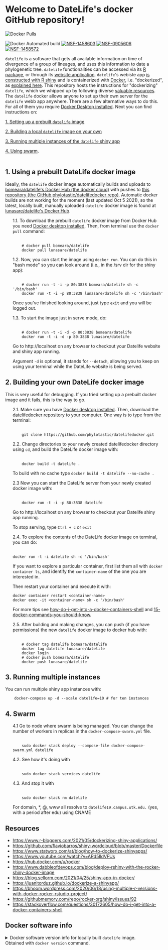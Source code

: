 # Welcome to DateLife's docker GitHub repository!

![Docker Pulls](https://img.shields.io/docker/pulls/lunasare/datelife?color=green)
<!--![Docker Cloud Build Status](https://img.shields.io/docker/cloud/build/bomeara/datelife)-->
![Docker Automated build](https://img.shields.io/docker/automated/lunasare/datelife?color=green)
[![NSF-1458603](https://img.shields.io/badge/NSF-1458603-blue.svg)](https://nsf.gov/awardsearch/showAward?AWD_ID=1458603)
[![NSF-0905606](https://img.shields.io/badge/NSF-0905606-blue.svg)](https://nsf.gov/awardsearch/showAward?AWD_ID=0905606)
[![NSF-1458572](https://img.shields.io/badge/NSF-1458572-blue.svg)](https://nsf.gov/awardsearch/showAward?AWD_ID=1458572)

`datelife` is a software that gets all available information on time of divergence of a group of lineages, and uses this information to date a phylogenetic tree.
`datelife` functionalities can be accessed via its [R package](https://github.com/phylotastic/datelife), or through its [website application]().
`datelife`'s webiste app [is constructed with R shiny](https://github.com/phylotastic/datelifeweb) and is containerized with [Docker](https://www.docker.com/?utm_source=google&utm_medium=cpc&utm_campaign=dockerhomepage&utm_content=namer&utm_term=dockerhomepage&utm_budget=growth&gclid=CjwKCAjw7--KBhAMEiwAxfpkWMXM6XbTANoSspqojqsXX7dBeTm13Yc7lwzn8kz7iAWAT_m0fEo9MRoCq9MQAvD_BwE), i.e. "dockerized", as [explained here](https://www.r-bloggers.com/2021/05/dockerizing-shiny-applications/). This repository hosts the instructions for  "dockerizing" `datelife`, which we whipped up by following diverse [valuable resources](#resources). The `datelife` docker allows anyone to set up their own server for the `datelife` webb app anywhere.
There are a few alternative ways to do this. For all of them you require [Docker Desktop installed](https://www.docker.com/products/docker-desktop). Next you can find instructions on:

[1. Setting up a prebuilt `datelife` image](#1-using-a-prebuilt-datelife-docker-image)

[2. Building a local `datelife` image on your own](#2-building-your-own-datelife-docker-image)

[3. Running multiple instances of the `datelife` shiny app](#3-running-multiple-instances)

[4. Using swarm](#4-swarm).
<br><br>

## 1. Using a prebuilt DateLife docker image

Ideally, the `datelife` docker image automatically builds and uploads to [bomeara/datelife's Docker Hub (the docker cloud)](https://hub.docker.com/r/bomeara/datelife/dockerfile) with pushes to [this repository (the GitHub phylotastic/datelifedocker repo)](https://github.com/phylotastic/datelifedocker). Automatic docker builds are not working for the moment (last updated Oct 5 2021), so the latest, locally built, manually uploaded `datelife` docker image is found at [lunasare/datelife's Docker Hub](https://hub.docker.com/repository/docker/lunasare/datelife).

<ul style="list-style-type:none;">
  <li> 1.1. To download the prebuilt <code>datelife</code> docker image from Docker Hub you need <a href="https://www.docker.com/products/docker-desktop">Docker desktop installed</a>. Then, from terminal use the <code>docker pull</code> command:
  </li><br>

```shell
    # docker pull bomeara/datelife
    docker pull lunasare/datelife
```

  <li> 1.2. Now, you can start the image using <code>docker run</code>. You can do this in "bash mode" so you can look around (i.e., in the /srv dir for the shiny app):
  </li><br>

```shell
    # docker run -t -i -p 80:3838 bomeara/datelife sh -c '/bin/bash'
    docker run -t -i -p 80:3838 lunasare/datelife sh -c '/bin/bash'
```

Once you've finished looking around, just type `exit` and you will be logged out.

  <li> 1.3. To start the image just in serve mode, do:
  </li><br>

```shell
    # docker run -t -i -d -p 80:3838 bomeara/datelife
    docker run -t -i -d -p 80:3838 lunasare/datelife
```

Go to http://localhost on any browser to checkout your Datelife website and shiny app running.

Argument `-d` is optional, it stands for `--detach`, allowing you to keep on using your terminal while the DateLife website is being served.

</ul>

## 2. Building your own DateLife docker image

This is very useful for debugging. If you tried setting up a prebuilt docker image and it fails, this is the way to go.

<ul style="list-style-type:none;">
  <li> 2.1. Make sure you have <a href="https://www.docker.com/products/docker-desktop">Docker desktop installed</a>. Then, download the <a href="https://github.com/phylotastic/datelifedocker">datelifedocker repository</a> to your computer. One way is to type from the terminal:
  </li><br>

```shell
    git clone https://github.com/phylotastic/datelifedocker.git
```

  <li> 2.2. Change directories to your newly created datelifedocker directory using <code>cd</code>, and build the DateLife docker image with:
  </li><br>

```shell
    docker build -t datelife .
```

To build with no cache type `docker build -t datelife --no-cache .`

  <li> 2.3 Now you can start the DateLife server from your newly created docker image with:
  </li><br>

```shell
    docker run -t -i -p 80:3838 datelife
```

Go to http://localhost on any browser to checkout your Datelife shiny app running.

To stop serving, type `Ctrl + c` or `exit`

  <li> 2.4. To explore the contents of the DateLife docker image on terminal, you can do:
  </li><br>

```shell
docker run -t -i datelife sh -c '/bin/bash'
```

If you want to explore a particular container, first list them all with `docker container ls`, and identify the `container-name` of the one you are interested in.

Then restart your container and execute it with:

```shell
docker container restart <container-name>
docker exec -it <container-name> sh -c '/bin/bash'
```

For more tips see [how-do-i-get-into-a-docker-containers-shell](https://stackoverflow.com/questions/30172605/how-do-i-get-into-a-docker-containers-shell)
and [15-docker-commands-you-should-know](https://towardsdatascience.com/15-docker-commands-you-should-know-970ea5203421).

  <li> 2.5. After building and making changes, you can push (if you have permissions) the new <code>datelife</code> docker image to docker hub with:
  </li><br>

```shell
    # docker tag datelife bomeara/datelife
    docker tag datelife lunasare/datelife
    docker login
    # docker push bomeara/datelife
    docker push lunasare/datelife
```
</ul>

## 3. Running multiple instances

You can run multiple shiny app instances with:

```shell
    docker-compose up -d --scale datelife=10 # for ten instances
```

## 4. Swarm

<ul style="list-style-type:none;">
  <li> 4.1 Go to node where swarm is being managed. You can change the number of workers in replicas in the <code>docker-compose-swarm.yml</code> file.
  </li><br>

```shell
    sudo docker stack deploy --compose-file docker-compose-swarm.yml datelife
```

  <li> 4.2. See how it's doing with
  </li><br>

```shell
    sudo docker stack services datelife
```

  <li> 4.3. And stop it with
  </li><br>

```shell
    sudo docker stack rm datelife
```

For domain, *, @, www all resolve to `datelife19.campus.utk.edu.` (yes, with a period after edu) using CNAME

</ul>

## Resources

- https://www.r-bloggers.com/2021/05/dockerizing-shiny-applications/
- https://github.com/flaviobarros/shiny-wordcloud/blob/master/Dockerfile
- https://www.statworx.com/at/blog/how-to-dockerize-shinyapps/
- https://www.youtube.com/watch?v=ARd5IldVFUs
- https://hub.docker.com/u/rocker
- https://www.dabbleofdevops.com/blog/deploy-rshiny-with-the-rocker-shiny-docker-image
- https://blog.sellorm.com/2021/04/25/shiny-app-in-docker/
- https://juanitorduz.github.io/dockerize-a-shinyapp/
- https://bhoom.wordpress.com/2020/06/18/using-multiple-r-versions-with-docker-rocker-rstudio-project/
- https://githubmemory.com/repo/rocker-org/shiny/issues/92
- https://stackoverflow.com/questions/30172605/how-do-i-get-into-a-docker-containers-shell


## Docker software info

<details>
<summary>Docker software version info for locally built <code>datelife</code> image.
<br> Obtained with <code>docker version</code> command.</summary>


```shell
Client: Docker Engine - Community
 Cloud integration: 1.0.7
 Version:           20.10.2
 API version:       1.41
 Go version:        go1.13.15
 Git commit:        2291f61
 Built:             Mon Dec 28 16:12:42 2020
 OS/Arch:           darwin/amd64
 Context:           default
 Experimental:      true

Server: Docker Engine - Community
 Engine:
  Version:          20.10.2
  API version:      1.41 (minimum version 1.12)
  Go version:       go1.13.15
  Git commit:       8891c58
  Built:            Mon Dec 28 16:15:28 2020
  OS/Arch:          linux/amd64
  Experimental:     true
 containerd:
  Version:          1.4.3
  GitCommit:        269548fa27e0089a8b8278fc4fc781d7f65a939b
 runc:
  Version:          1.0.0-rc92
  GitCommit:        ff819c7e9184c13b7c2607fe6c30ae19403a7aff
 docker-init:
  Version:          0.19.0
  GitCommit:        de40ad0
```

</details>
